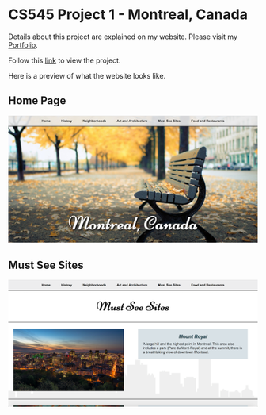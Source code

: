 # CS545 Project 1 - Montreal, Canada
Details about this project are explained on my website. Please visit my [Portfolio](https://thucnguyen95.github.io/Portfolio/web_applications/CS545/project1_details.html).

Follow this [link](https://thucnguyen95.github.io/Portfolio/web_applications/CS545/proj1/index.html) to view the project.

Here is a preview of what the website looks like.

## Home Page
![CS545_Project1_home](../images_readme/CS545_Project1_home.png)




## Must See Sites
![CS545_Project1_must_see_sites](../images_readme/CS545_Project1_must_see_sites.png)
